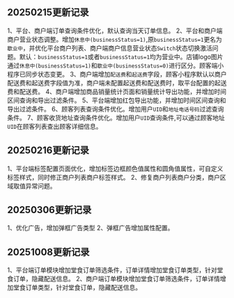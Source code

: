 ## 20250215更新记录
1、平台、商户端订单查询条件优化，默认查询当天订单信息。
2、平台和商户端商户营业状态调整。增加`休息中(businessStatus=1)`,原`businessStatus=1`更名为`歇业中`，并优化平台商户列表、商户端商户信息营业状态`Switch`状态切换激活问题。默认：`businessStatus=1`或者`businessStatus=1`均为营业中。店铺logo图片通过`休息中(businessStatus=1)`和`歇业中(businessStatus=0)`进行区分。顾客端小程序已同步状态变更。
3、商户端增加`配送费`和`起送费`字段，顾客小程序默认以商户配送费和起送费字段值为准，商户端未配置起送费和配送费时，取平台配置的起送费和配送费。
4、商户端增加商品销量统计页面和销量统计导出功能，并增加时间区间查询和导出过滤条件。
5、平台端增加红包导出功能，并增加时间区间查询和导出过滤条件。
6、顾客列表查询条件优化。增加用户`UID`和`地址电话号码`过滤查询条件。
7、顾客收货地址查询条件优化。增加用户`UID`查询条件,可以通过顾客地址`UID`在顾客列表查出顾客详细信息。

## 20250216更新记录
1、平台端标签配置页面优化，增加标签边框颜色值属性和圆角值属性，可自定义标签样式，同时修正商户列表商户标签样式。
2、修复商户列表商户分类，商户区域取值异常问题。

## 20250306更新记录
1、优化广告，增加弹框广告类型
2、弹框广告增加属性配置。

## 20251008更新记录
1、平台端订单模块增加堂食订单筛选条件，订单详情增加堂食订单类型，针对堂食订单，隐藏配送信息。
2、商户端订单模块增加堂食订单筛选条件，订单详情增加堂食订单类型，针对堂食订单，隐藏配送信息。